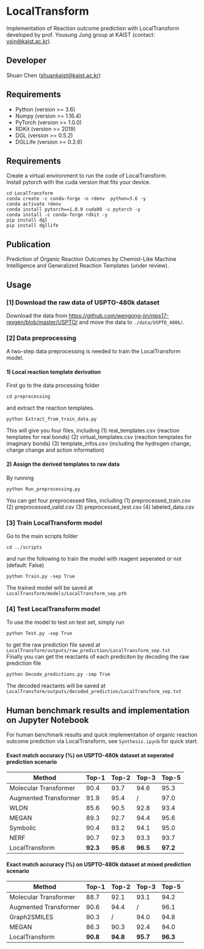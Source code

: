 # LocalTransform
Implementation of Reaction outcome prediction with LocalTransform developed by prof. Yousung Jung group at KAIST (contact: ysjn@kaist.ac.kr).

## Developer
Shuan Chen (shuankaist@kaist.ac.kr)<br>

## Requirements
* Python (version >= 3.6) 
* Numpy (version >= 1.16.4) 
* PyTorch (version >= 1.0.0) 
* RDKit (version >= 2019)
* DGL (version >= 0.5.2)
* DGLLife (version >= 0.2.6)

## Requirements
Create a virtual environment to run the code of LocalTransform.<br>
Install pytorch with the cuda version that fits your device.<br>
```
cd LocalTransform
conda create -c conda-forge -n rdenv  python=3.6 -y
conda activate rdenv
conda install pytorch==1.0.0 cuda80 -c pytorch -y
conda install -c conda-forge rdkit -y
pip install dgl
pip install dgllife
```

## Publication
Prediction of Organic Reaction Outcomes by Chemist-Like Machine Intelligence and Generalized Reaction Templates (under review).


## Usage
### [1] Download the raw data of USPTO-480k dataset
Download the data from https://github.com/wengong-jin/nips17-rexgen/blob/master/USPTO/ and move the data to `./data/USPTO_480k/`.

### [2] Data preprocessing
A two-step data preprocessing is needed to train the LocalTransform model.

#### 1) Local reaction template derivation 
First go to the data processing folder
```
cd preprocessing
```
and extract the reaction templates.
```
python Extract_from_train_data.py
```
This will give you four files, including 
(1) real_templates.csv (reaction templates for real bonds)
(2) virtual_templates.csv (reaction templates for imaginary bonds)
(3) template_infos.csv (including the hydrogen change, charge change and action information)<br>

#### 2) Assign the derived templates to raw data
By running
```
python Run_preprocessing.py
```
You can get four preprocessed files, including 
(1) preprocessed_train.csv
(2) preprocessed_valid.csv
(3) preprocessed_test.csv
(4) labeled_data.csv<br>


### [3] Train LocalTransform model
Go to the main scripts folder
```
cd ../scripts
```
and run the following to train the model with reagent seperated or not (default: False)
```
python Train.py -sep True
```
The trained model will be saved at ` LocalTransform/models/LocalTransform_sep.pth`<br>

### [4] Test LocalTransform model
To use the model to test on test set, simply run 
```
python Test.py -sep True
```
to get the raw prediction file saved at ` LocalTransform/outputs/raw_prediction/LocalTransform_sep.txt`<br>
Finally you can get the reactants of each prediciton by decoding the raw prediction file
```
python Decode_predictions.py -sep True
```
The decoded reactants will be saved at 
`LocalTransform/outputs/decoded_prediction/LocalTransform_sep.txt`<br>


## Human benchmark results and implementation on Jupyter Notebook
For human benchmark results and quick implementation of organic reaction outcome prediction via LocalTransform, see `Synthesis.ipynb` for quick start.

#### Exact match accuracy (%) on USPTO-480k dataset at seperated prediction scenario

| Method | Top-1 | Top-2 | Top-3 | Top-5 |
| -------- | -------- | -------- | -------- | -------- |
| Molecular Transformer | 90.4 | 93.7 | 94.6 | 95.3 |
| Augmented Transformer | 91.9 | 95.4 | / | 97.0 |
| WLDN         | 85.6 | 90.5 | 92.8 | 93.4 |
| MEGAN        | 89.3 | 92.7 | 94.4 | 95.6 |
| Symbolic  | 90.4 | 93.2 | 94.1 | 95.0 |
| NERF     | 90.7 | 92.3 | 93.3 | 93.7 |
| LocalTransform  | **92.3** | **95.6** | **96.5** | **97.2** |

#### Exact match accuracy (%) on USPTO-480k dataset at mixed prediction scenario

| Method | Top-1 | Top-2 | Top-3 | Top-5 |
| -------- | -------- | -------- | -------- | -------- |
| Molecular Transformer | 88.7 | 92.1 | 93.1 | 94.2 |
| Augmented Transformer | 90.6 | 94.4 | / | 96.1 |
| Graph2SMILES    | 90.3 | / | 94.0 | 94.8 |
| MEGAN        | 86.3 | 90.3 | 92.4 | 94.0 |
| LocalTransform  | **90.8** | **94.8** | **95.7** | **96.3** |


